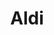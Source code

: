 ---
title: "Aldi"
url: /hull/aldi-https-stores-aldi-co-uk-yorkshire-amp-humber-hull-henry-boot-way/
shop: supermarket
---